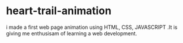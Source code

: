 # heart-trail-animation
i made a first web page animation using HTML, CSS, JAVASCRIPT .It is giving me  enthusisam of learning a web development.
